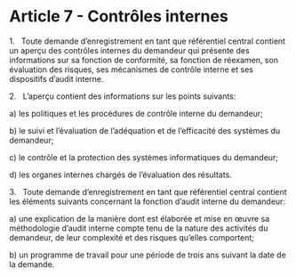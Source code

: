# Article 7 - Contrôles internes


1.   Toute demande d’enregistrement en tant que référentiel central contient un aperçu des contrôles internes du demandeur qui présente des informations sur sa fonction de conformité, sa fonction de réexamen, son évaluation des risques, ses mécanismes de contrôle interne et ses dispositifs d’audit interne.

2.   L’aperçu contient des informations sur les points suivants:

a) les politiques et les procédures de contrôle interne du demandeur;

b) le suivi et l’évaluation de l’adéquation et de l’efficacité des systèmes du demandeur;

c) le contrôle et la protection des systèmes informatiques du demandeur;

d) les organes internes chargés de l’évaluation des résultats.

3.   Toute demande d’enregistrement en tant que référentiel central contient les éléments suivants concernant la fonction d’audit interne du demandeur:

a) une explication de la manière dont est élaborée et mise en œuvre sa méthodologie d’audit interne compte tenu de la nature des activités du demandeur, de leur complexité et des risques qu’elles comportent;

b) un programme de travail pour une période de trois ans suivant la date de la demande.
